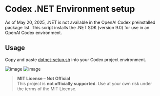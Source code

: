 # Codex .NET Environment setup

As of May 20, 2025, .NET is not available in the OpenAI Codex preinstalled package list.  This script installs the .NET SDK (version 9.0) for use in an OpenAI Codex environment.

## Usage

Copy and paste [dotnet-setup.sh](https://github.com/MattMcL4475/codex-dotnet/blob/main/dotnet-setup.sh) into your Codex project environment.

![image](https://github.com/user-attachments/assets/bae76258-a9a1-4179-9358-a442d5efc492)
![image](https://github.com/user-attachments/assets/64a04537-e749-4a31-971f-05c95a0e0796)


> **MIT License – Not Official**  
> This project is **not officially supported**. Use at your own risk under the terms of the MIT License.

